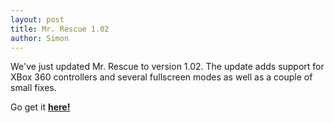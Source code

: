 ```yaml
---
layout: post
title: Mr. Rescue 1.02
author: Simon
---
```

We've just updated Mr. Rescue to version 1.02.
The update adds support for XBox 360 controllers and several fullscreen modes as well as a couple of small fixes.

Go get it [**here!**](http://tangramgames.dk/games/mrrescue/)
